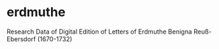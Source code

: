 # erdmuthe
Research Data of Digital Edition of Letters of Erdmuthe Benigna Reuß-Ebersdorf (1670-1732)
